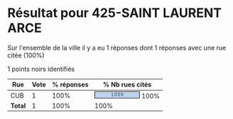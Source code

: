 # Résultat pour 425-SAINT LAURENT ARCE

Sur l'ensemble de la ville il y a eu 1 réponses dont 1 réponses avec une rue citée (100%)

1 points noirs identifiés

| Rue | Vote | % réponses | % Nb rues cités|
|-----|------|------------|----------------|
| CUB | 1 | 100% | <img src="../../img/bar_100.gif" />&nbsp;100%|
| **Total** | 1 | 100% | 100%|
